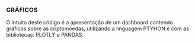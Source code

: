 ### GRÁFICOS

O intuito deste código é a apresentação de um dashboard contendo gráficos sobre as criptomoedas, utilizando a linguagem PTYHON e com as bibliotecas: PLOTLY e PANDAS.